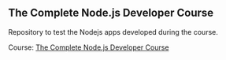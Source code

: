 ## The Complete Node.js Developer Course

Repository to test the Nodejs apps developed during the course.

Course: [The Complete Node.js Developer Course](https://www.udemy.com/the-complete-nodejs-developer-course-2/learn/v4/content)